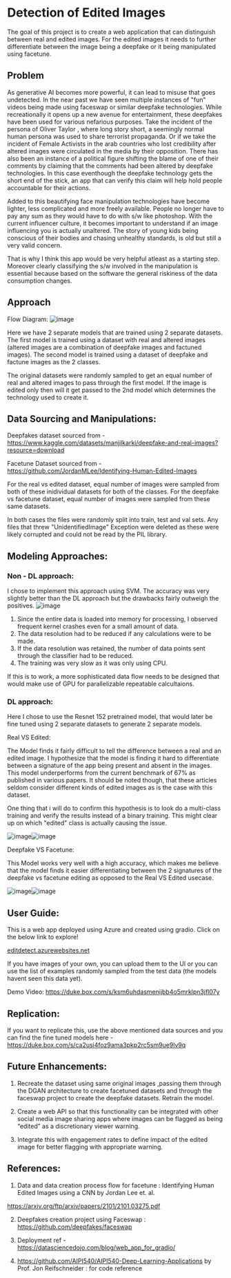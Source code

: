 # Detection of Edited Images

The goal of this project is to create a web application that can distinguish between real and edited images. For the edited images it needs to further differentiate between the image being a deepfake or it being manipulated using facetune.

## Problem

As generative AI becomes more powerful, it can lead to misuse that goes undetected. In the near past we have seen multiple instances of "fun" videos being made using faceswap or similar deepfake technologies. While recreationally it opens up a new avenue for entertainment, these deepfakes have been used for various nefarious purposes.
Take the incident of the persona of Oliver Taylor , where long story short, a seemingly normal human persona was used to share terrorist propaganda. Or if we take the incident of Female Activists in the arab countries who lost credibility after altered images were circulated in the media by their opposition.
There has also been an instance of a political figure shifting the blame of one of their comments by claiming that the comments had been altered by deepfake technologies. In this case eventhough the deepfake technology gets the short end of the stick, an app that can verify this claim will help hold people accountable for their actions.

Added to this beautifying face manipulation technologies have become lighter, less complicated and more freely available. People no longer have to pay any sum as they would have to do with s/w like photoshop. With the current influencer culture, it becomes important to understand if an image influencing you is actually unaltered. The story of young kids being conscious of their bodies and chasing unhealthy standards, is old but still a very valid concern.

That is why I think this app would be very helpful atleast as a starting step.
Moreover clearly classifying the s/w involved in the manipulation is essential because based on the software the general riskiness of the data consumption changes.

## Approach

Flow Diagram:
![image](https://user-images.githubusercontent.com/110474064/234205320-2a44c4e6-e8f9-46c9-9a6f-9750d39a1527.png)

Here we have 2 separate models that are trained using 2 separate datasets. The first model is trained using a dataset with real and altered images (altered images are a combination of deepfake images and factuned images). The second model is trained using a dataset of deepfake and factune images as the 2 classes.

The original datasets were randomly sampled to get an equal number of real and altered images to pass through the first model. If the image is edited only then will it get passed to the 2nd model which determines the technology used to create it.

## Data Sourcing and Manipulations:

Deepfakes dataset sourced from - https://www.kaggle.com/datasets/manjilkarki/deepfake-and-real-images?resource=download

Facetune Dataset sourced from - https://github.com/JordanMLee/Identifying-Human-Edited-Images

For the real vs edited dataset, equal number of images were sampled from both of these inidividual datasets for both of the classes.
For the deepfake vs facetune dataset, equal number of images were sampled from these same datasets.

In both cases the files were randomly split into train, test and val sets. Any files that threw "UnidentifiedImage" Exception were deleted as these were likely corrupted and could not be read by the PIL library.

## Modeling Approaches:

### Non - DL approach:
I chose to implement this approach using SVM. The accuracy was very slightly better than the DL approach but the drawbacks fairly outweigh the positives. 
![image](https://user-images.githubusercontent.com/110474064/234378330-3fbdfbc1-aacb-4f79-8993-e4fccddaf7c4.png)

1. Since the entire data is loaded into memory for processing, I observed frequent kernel crashes even for a small amount of data.
2. The data resolution had to be reduced if any calculations were to be made.
3. If the data resolution was retained, the number of data points sent through the classifier had to be reduced. 
4. The training was very slow as it was only using CPU.

If this is to work, a more sophisticated data flow needs to be designed that would make use of GPU for parallelizable repeatable calcultaions.

### DL approach:
Here I chose to use the Resnet 152 pretrained model, that would later be fine tuned using 2 separate datasets to generate 2 separate models.

Real VS Edited:

The Model finds it fairly difficult to tell the difference between a real and an edited image. I hypothesize that the model is finding it hard to differentiate between a signature of the app being present and absent in the images. This model underperforms from the current benchmark of 67% as published in various papers. It should be noted though, that these articles seldom consider different kinds of edited images as is the case with this dataset.

One thing that i will do to confirm this hypothesis is to look do a multi-class training and verify the results instead of a binary training. This might clear up on which "edited" class is actually causing the issue.

![image](https://user-images.githubusercontent.com/110474064/234380131-86a8f8ba-94ef-4e8d-b664-56aa32657609.png)![image](https://user-images.githubusercontent.com/110474064/234380148-6f2ca755-1ddc-4be0-aed2-c3518fbb584d.png)

Deepfake VS Facetune:

This Model works very well with a high accuracy, which makes me believe that the model finds it easier differentiating between the 2 signatures of the deepfake vs facetune editing as opposed to the Real VS Edited usecase. 

![image](https://user-images.githubusercontent.com/110474064/234381970-ab87208a-e6a8-4f53-b4a7-bc2ce2adda27.png)![image](https://user-images.githubusercontent.com/110474064/234381999-b6da28b6-0ba4-4d3d-91d2-3d025df97081.png)

## User Guide: 

This is a web app deployed using Azure and created using gradio. Click on the below link to explore!

[editdetect.azurewebsites.net ](https://editdetect.azurewebsites.net/?)

If you have images of your own, you can upload them to the UI or you can use the list of examples randomly sampled from the test data (the models havent seen this data yet).

Demo Video: https://duke.box.com/s/ksm6uhdasmenijbb4o5mrklpn3jfl07y 

## Replication:

If you want to replicate this, use the above mentioned data sources and you can find the fine tuned models here - https://duke.box.com/s/ca2usi4foz9ama3pkp2rc5sm9ue9lv9q 

## Future Enhancements:

1. Recreate the dataset using same original images ,passing them through the DGAN architecture to create facetuned datasets and through the faceswap project to create the deepfake datasets. Retrain the model.

2. Create a web API so that this functionality can be integrated with other social media image sharing apps where images can be flagged as being “edited” as a discretionary viewer warning.

3. Integrate this with engagement rates to define impact of the edited image for better flagging with appropriate warning.

## References:

1. Data and data creation process flow for facetune : Identifying Human Edited Images using a CNN by Jordan Lee et. al. 

 https://arxiv.org/ftp/arxiv/papers/2101/2101.03275.pdf
 
2. Deepfakes creation project using Faceswap : https://github.com/deepfakes/faceswap 

3. Deployment ref - https://datasciencedojo.com/blog/web_app_for_gradio/

4. https://github.com/AIPI540/AIPI540-Deep-Learning-Applications by Prof. Jon Reifschneider : for code reference


 
